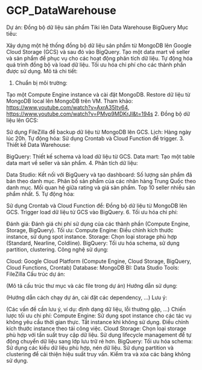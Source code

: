 # GCP_DataWarehouse

Dự án: Đồng bộ dữ liệu sản phẩm Tiki lên Data Warehouse BigQuery
Mục tiêu:

Xây dựng một hệ thống đồng bộ dữ liệu sản phẩm từ MongoDB lên Google Cloud Storage (GCS) và sau đó vào BigQuery.
Tạo một data mart về seller và sản phẩm để phục vụ cho các hoạt động phân tích dữ liệu.
Tự động hóa quá trình đồng bộ và load dữ liệu.
Tối ưu hóa chi phí cho các thành phần được sử dụng.
Mô tả chi tiết:

1. Chuẩn bị môi trường:

Tạo một Compute Engine instance và cài đặt MongoDB.
Restore dữ liệu từ MongoDB local lên MongoDB trên VM.
Tham khảo: https://www.youtube.com/watch?v=AxrA35Itv64, https://www.youtube.com/watch?v=PMvp9MDKrJI&t=194s
2. Đồng bộ dữ liệu lên GCS:

Sử dụng FileZilla để backup dữ liệu từ MongoDB lên GCS.
Lịch: Hàng ngày lúc 20h.
Tự động hóa: Sử dụng Crontab và Cloud Function để trigger.
3. Thiết kế Data Warehouse:

BigQuery: Thiết kế schema và load dữ liệu từ GCS.
Data mart: Tạo một table data mart về seller và sản phẩm.
4. Phân tích dữ liệu:

Data Studio: Kết nối với BigQuery và tạo dashboard:
Số lượng sản phẩm đã bán theo danh mục.
Phân bố sản phẩm của các nhãn hàng Trung Quốc theo danh mục.
Mối quan hệ giữa rating và giá sản phẩm.
Top 10 seller nhiều sản phẩm nhất.
5. Tự động hóa:

Sử dụng Crontab và Cloud Function để:
Đồng bộ dữ liệu từ MongoDB lên GCS.
Trigger load dữ liệu từ GCS vào BigQuery.
6. Tối ưu hóa chi phí:

Đánh giá: Đánh giá chi phí sử dụng của các thành phần (Compute Engine, Storage, BigQuery).
Tối ưu:
Compute Engine: Điều chỉnh kích thước instance, sử dụng spot instance.
Storage: Chọn loại storage phù hợp (Standard, Nearline, Coldline).
BigQuery: Tối ưu hóa schema, sử dụng partition, clustering.
Công nghệ sử dụng:

Cloud: Google Cloud Platform (Compute Engine, Cloud Storage, BigQuery, Cloud Functions, Crontab)
Database: MongoDB
BI: Data Studio
Tools: FileZilla
Cấu trúc dự án:

(Mô tả cấu trúc thư mục và các file trong dự án)
Hướng dẫn sử dụng:

(Hướng dẫn cách chạy dự án, cài đặt các dependency, ...)
Lưu ý:

(Các vấn đề cần lưu ý, ví dụ: định dạng dữ liệu, lỗi thường gặp, ...)
Chiến lược tối ưu chi phí:
Compute Engine:
Sử dụng spot instance cho các tác vụ không yêu cầu thời gian thực.
Tắt instance khi không sử dụng.
Điều chỉnh kích thước instance theo tải công việc.
Cloud Storage:
Chọn loại storage phù hợp với tần suất truy cập dữ liệu.
Sử dụng lifecycle management để tự động chuyển dữ liệu sang lớp lưu trữ rẻ hơn.
BigQuery:
Tối ưu hóa schema: Sử dụng các kiểu dữ liệu phù hợp, nén dữ liệu.
Sử dụng partition và clustering để cải thiện hiệu suất truy vấn.
Kiểm tra và xóa các bảng không sử dụng.
